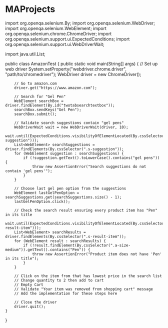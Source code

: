 # MAProjects

import org.openqa.selenium.By;
import org.openqa.selenium.WebDriver;
import org.openqa.selenium.WebElement;
import org.openqa.selenium.chrome.ChromeDriver;
import org.openqa.selenium.support.ui.ExpectedConditions;
import org.openqa.selenium.support.ui.WebDriverWait;

import java.util.List;

public class AmazonTest {
    public static void main(String[] args) {
        // Set up web driver
        System.setProperty("webdriver.chrome.driver", "path/to/chromedriver");
        WebDriver driver = new ChromeDriver();

        // Go to amazon.com
        driver.get("https://www.amazon.com");

        // Search for "Gel Pen"
        WebElement searchBox = driver.findElement(By.id("twotabsearchtextbox"));
        searchBox.sendKeys("Gel Pen");
        searchBox.submit();

        // Validate search suggestions contain "gel pens"
        WebDriverWait wait = new WebDriverWait(driver, 10);
        wait.until(ExpectedConditions.visibilityOfElementLocated(By.cssSelector(".s-suggestion")));
        List<WebElement> searchSuggestions = driver.findElements(By.cssSelector(".s-suggestion"));
        for (WebElement suggestion : searchSuggestions) {
            if (!suggestion.getText().toLowerCase().contains("gel pens")) {
                throw new AssertionError("Search suggestions do not contain 'gel pens'");
            }
        }

        // Choose last gel pen option from the suggestions
        WebElement lastGelPenOption = searchSuggestions.get(searchSuggestions.size() - 1);
        lastGelPenOption.click();

        // Check the search result ensuring every product item has "Pen" in its title
        wait.until(ExpectedConditions.visibilityOfElementLocated(By.cssSelector(".s-result-item")));
        List<WebElement> searchResults = driver.findElements(By.cssSelector(".s-result-item"));
        for (WebElement result : searchResults) {
            if (!result.findElement(By.cssSelector(".a-size-medium")).getText().contains("Pen")) {
                throw new AssertionError("Product item does not have 'Pen' in its title");
            }
        }

        // Click on the item from that has lowest price in the search list
        // Change quantity to 2 then add to cart
        // Empty Cart
        // Validate "Your item was removed from shopping cart" message
        // Add the implementation for these steps here

        // Close the driver
        driver.quit();
    }
}
